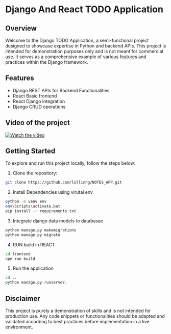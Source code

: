 # Django And React TODO Application

## Overview

Welcome to the Django TODO Application, a semi-functional project designed to showcase expertise in Python and backend APIs. This project is intended for demonstration 
purposes only and is not meant for commercial use. It serves as a comprehensive example of various features and practices within the Django framework.

## Features

* Django REST APIs for Backend Functionalities
* React Basic frontend
* React Django integration
* Django CRUD operations

## Video of the project
[![Watch the video](https://github.com/lollinng/NOTES_APP/assets/55660103/ecee7a4c-5bc8-45cd-b65f-3980bf95526d)](https://www.youtube.com/watch?v=PN4HcdqirOQ)

## Getting Started
To explore and run this project locally, follow the steps below:

1. Clone the repository:
  ```bash
  git clone https://github.com/lollinng/NOTES_APP.git
  ```
2. Install Dependencies using virutal env
  ```bash
  python -m venv env
  env\Scripts\activate.bat
  pip install -r requirements.txt
  ```
3. Integrate django data models to databasae
  ```bash
  python manage.py makemigrations
  python manage.py migrate
  ```
4. RUN build in REACT
  ```bash
  cd frontend
  npm run build
  ```
5. Run the application
  ```bash
  cd ..
  python manage.py runserver.
  ```

## Disclaimer
This project is purely a demonstration of skills and is not intended for production use. Any code snippets or functionalities should be adapted and validated according to best practices before implementation in a live environment.
